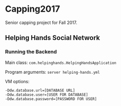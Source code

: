 # Capping2017
Senior capping project for Fall 2017.
## Helping Hands Social Network
### Running the Backend
Main class:
```com.helpinghands.HelpingHandsApplication```

Program arguments:
```server helping-hands.yml```

VM options:
```
-Ddw.database.url=[DATABASE URL]
-Ddw.database.user=[USER FOR DATABASE]
-Ddw.database.password=[PASSWORD FOR USER]
```
